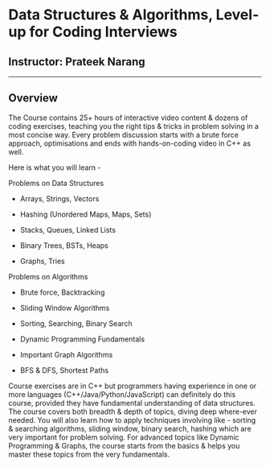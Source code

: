 # Data Structures & Algorithms, Level-up for Coding Interviews

## Instructor: Prateek Narang

----------

## Overview

The Course contains 25+ hours of interactive video content & dozens of coding exercises, teaching you the right tips & tricks in problem solving in a most concise way. Every problem discussion starts with a brute force approach, optimisations and ends with hands-on-coding video in C++ as well.

Here is what you will learn -

Problems on Data Structures

* Arrays, Strings, Vectors

* Hashing (Unordered Maps, Maps, Sets)

* Stacks, Queues, Linked Lists

* Binary Trees, BSTs, Heaps

* Graphs, Tries

Problems on Algorithms

* Brute force, Backtracking

* Sliding Window Algorithms

* Sorting, Searching, Binary Search

* Dynamic Programming Fundamentals

* Important Graph Algorithms

* BFS & DFS, Shortest Paths

Course exercises are in C++ but programmers having experience in one or more languages (C++/Java/Python/JavaScript) can definitely do this course, provided they have fundamental understanding of data structures. The course covers both breadth & depth of topics, diving deep where-ever needed. You will also learn how to apply techniques involving like - sorting & searching algorithms, sliding window, binary search, hashing which are very important for problem solving. For advanced topics like Dynamic Programming & Graphs, the course starts from the basics & helps you master these topics from the very fundamentals.
